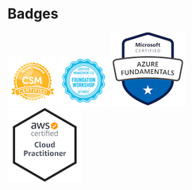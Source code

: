 # Badges

[![Certified ScrumMaster® (CSM®)][1.1]][1]
[![Certified Management 3.0 Foundation Workshop Attendee][1.2]][2]
[![Microsoft Certified: Azure Fundamentals][2.1]][3]
[![AWS Certified: Cloud Practitioner][3.1]][4]

[1]: http://bcert.me/sxendphet
[2]: ./cm30fwa.pdf
[3]: https://www.youracclaim.com/badges/50625fa1-dafa-40ee-999f-fa5012c9d2d0
[4]: https://www.youracclaim.com/badges/9bc82cfc-2a9f-43f3-8cd7-7b8496f1106f

[1.1]: sacsm.png
[1.2]: cm30fwa.png
[2.1]: az-900.png
[3.1]: clf-c01.png
